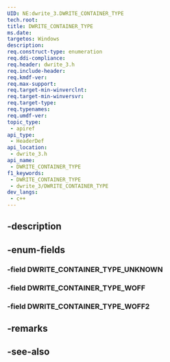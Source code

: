 ```yaml
---
UID: NE:dwrite_3.DWRITE_CONTAINER_TYPE
tech.root: 
title: DWRITE_CONTAINER_TYPE
ms.date: 
targetos: Windows
description: 
req.construct-type: enumeration
req.ddi-compliance: 
req.header: dwrite_3.h
req.include-header: 
req.kmdf-ver: 
req.max-support: 
req.target-min-winverclnt: 
req.target-min-winversvr: 
req.target-type: 
req.typenames: 
req.umdf-ver: 
topic_type:
 - apiref
api_type:
 - HeaderDef
api_location:
 - dwrite_3.h
api_name:
 - DWRITE_CONTAINER_TYPE
f1_keywords:
 - DWRITE_CONTAINER_TYPE
 - dwrite_3/DWRITE_CONTAINER_TYPE
dev_langs:
 - c++
---
```


## -description

## -enum-fields

### -field DWRITE_CONTAINER_TYPE_UNKNOWN

### -field DWRITE_CONTAINER_TYPE_WOFF

### -field DWRITE_CONTAINER_TYPE_WOFF2

## -remarks

## -see-also

